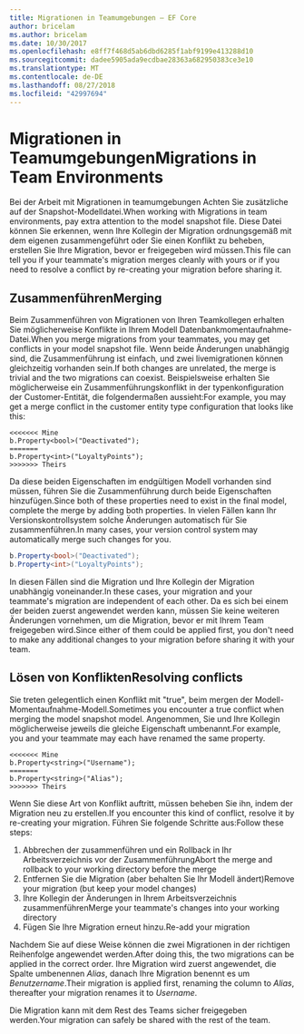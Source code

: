 ```yaml
---
title: Migrationen in Teamumgebungen – EF Core
author: bricelam
ms.author: bricelam
ms.date: 10/30/2017
ms.openlocfilehash: e8ff7f468d5ab6dbd6285f1abf9199e413288d10
ms.sourcegitcommit: dadee5905ada9ecdbae28363a682950383ce3e10
ms.translationtype: MT
ms.contentlocale: de-DE
ms.lasthandoff: 08/27/2018
ms.locfileid: "42997694"
---
```

<a name="migrations-in-team-environments"></a><span data-ttu-id="4578c-102">Migrationen in Teamumgebungen</span><span class="sxs-lookup"><span data-stu-id="4578c-102">Migrations in Team Environments</span></span>
===============================
<span data-ttu-id="4578c-103">Bei der Arbeit mit Migrationen in teamumgebungen Achten Sie zusätzliche auf der Snapshot-Modelldatei.</span><span class="sxs-lookup"><span data-stu-id="4578c-103">When working with Migrations in team environments, pay extra attention to the model snapshot file.</span></span> <span data-ttu-id="4578c-104">Diese Datei können Sie erkennen, wenn Ihre Kollegin der Migration ordnungsgemäß mit dem eigenen zusammengeführt oder Sie einen Konflikt zu beheben, erstellen Sie Ihre Migration, bevor er freigegeben wird müssen.</span><span class="sxs-lookup"><span data-stu-id="4578c-104">This file can tell you if your teammate's migration merges cleanly with yours or if you need to resolve a conflict by re-creating your migration before sharing it.</span></span>

<a name="merging"></a><span data-ttu-id="4578c-105">Zusammenführen</span><span class="sxs-lookup"><span data-stu-id="4578c-105">Merging</span></span>
-------
<span data-ttu-id="4578c-106">Beim Zusammenführen von Migrationen von Ihren Teamkollegen erhalten Sie möglicherweise Konflikte in Ihrem Modell Datenbankmomentaufnahme-Datei.</span><span class="sxs-lookup"><span data-stu-id="4578c-106">When you merge migrations from your teammates, you may get conflicts in your model snapshot file.</span></span> <span data-ttu-id="4578c-107">Wenn beide Änderungen unabhängig sind, die Zusammenführung ist einfach, und zwei livemigrationen können gleichzeitig vorhanden sein.</span><span class="sxs-lookup"><span data-stu-id="4578c-107">If both changes are unrelated, the merge is trivial and the two migrations can coexist.</span></span> <span data-ttu-id="4578c-108">Beispielsweise erhalten Sie möglicherweise ein Zusammenführungskonflikt in der typenkonfiguration der Customer-Entität, die folgendermaßen aussieht:</span><span class="sxs-lookup"><span data-stu-id="4578c-108">For example, you may get a merge conflict in the customer entity type configuration that looks like this:</span></span>

    <<<<<<< Mine
    b.Property<bool>("Deactivated");
    =======
    b.Property<int>("LoyaltyPoints");
    >>>>>>> Theirs

<span data-ttu-id="4578c-109">Da diese beiden Eigenschaften im endgültigen Modell vorhanden sind müssen, führen Sie die Zusammenführung durch beide Eigenschaften hinzufügen.</span><span class="sxs-lookup"><span data-stu-id="4578c-109">Since both of these properties need to exist in the final model, complete the merge by adding both properties.</span></span> <span data-ttu-id="4578c-110">In vielen Fällen kann Ihr Versionskontrollsystem solche Änderungen automatisch für Sie zusammenführen.</span><span class="sxs-lookup"><span data-stu-id="4578c-110">In many cases, your version control system may automatically merge such changes for you.</span></span>

``` csharp
b.Property<bool>("Deactivated");
b.Property<int>("LoyaltyPoints");
```

<span data-ttu-id="4578c-111">In diesen Fällen sind die Migration und Ihre Kollegin der Migration unabhängig voneinander.</span><span class="sxs-lookup"><span data-stu-id="4578c-111">In these cases, your migration and your teammate's migration are independent of each other.</span></span> <span data-ttu-id="4578c-112">Da es sich bei einem der beiden zuerst angewendet werden kann, müssen Sie keine weiteren Änderungen vornehmen, um die Migration, bevor er mit Ihrem Team freigegeben wird.</span><span class="sxs-lookup"><span data-stu-id="4578c-112">Since either of them could be applied first, you don't need to make any additional changes to your migration before sharing it with your team.</span></span>

<a name="resolving-conflicts"></a><span data-ttu-id="4578c-113">Lösen von Konflikten</span><span class="sxs-lookup"><span data-stu-id="4578c-113">Resolving conflicts</span></span>
-------------------
<span data-ttu-id="4578c-114">Sie treten gelegentlich einen Konflikt mit "true", beim mergen der Modell-Momentaufnahme-Modell.</span><span class="sxs-lookup"><span data-stu-id="4578c-114">Sometimes you encounter a true conflict when merging the model snapshot model.</span></span> <span data-ttu-id="4578c-115">Angenommen, Sie und Ihre Kollegin möglicherweise jeweils die gleiche Eigenschaft umbenannt.</span><span class="sxs-lookup"><span data-stu-id="4578c-115">For example, you and your teammate may each have renamed the same property.</span></span>

    <<<<<<< Mine
    b.Property<string>("Username");
    =======
    b.Property<string>("Alias");
    >>>>>>> Theirs

<span data-ttu-id="4578c-116">Wenn Sie diese Art von Konflikt auftritt, müssen beheben Sie ihn, indem der Migration neu zu erstellen.</span><span class="sxs-lookup"><span data-stu-id="4578c-116">If you encounter this kind of conflict, resolve it by re-creating your migration.</span></span> <span data-ttu-id="4578c-117">Führen Sie folgende Schritte aus:</span><span class="sxs-lookup"><span data-stu-id="4578c-117">Follow these steps:</span></span>

1. <span data-ttu-id="4578c-118">Abbrechen der zusammenführen und ein Rollback in Ihr Arbeitsverzeichnis vor der Zusammenführung</span><span class="sxs-lookup"><span data-stu-id="4578c-118">Abort the merge and rollback to your working directory before the merge</span></span>
2. <span data-ttu-id="4578c-119">Entfernen Sie die Migration (aber behalten Sie Ihr Modell ändert)</span><span class="sxs-lookup"><span data-stu-id="4578c-119">Remove your migration (but keep your model changes)</span></span>
3. <span data-ttu-id="4578c-120">Ihre Kollegin der Änderungen in Ihrem Arbeitsverzeichnis zusammenführen</span><span class="sxs-lookup"><span data-stu-id="4578c-120">Merge your teammate's changes into your working directory</span></span>
4. <span data-ttu-id="4578c-121">Fügen Sie Ihre Migration erneut hinzu.</span><span class="sxs-lookup"><span data-stu-id="4578c-121">Re-add your migration</span></span>

<span data-ttu-id="4578c-122">Nachdem Sie auf diese Weise können die zwei Migrationen in der richtigen Reihenfolge angewendet werden.</span><span class="sxs-lookup"><span data-stu-id="4578c-122">After doing this, the two migrations can be applied in the correct order.</span></span> <span data-ttu-id="4578c-123">Ihre Migration wird zuerst angewendet, die Spalte umbenennen *Alias*, danach Ihre Migration benennt es um *Benutzername*.</span><span class="sxs-lookup"><span data-stu-id="4578c-123">Their migration is applied first, renaming the column to *Alias*, thereafter your migration renames it to *Username*.</span></span>

<span data-ttu-id="4578c-124">Die Migration kann mit dem Rest des Teams sicher freigegeben werden.</span><span class="sxs-lookup"><span data-stu-id="4578c-124">Your migration can safely be shared with the rest of the team.</span></span>
